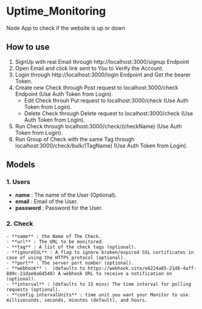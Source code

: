 # Uptime_Monitoring
Node App to check if the website is up or down
## How to use
1. SignUp with real Email through http://localhost:3000/signup Endpoint
2. Open Email and click link sent to You to Verify the Account.
3. Login through http://localhost:3000/login Endpoint and Get the bearer Token.
4. Create new Check through Post request to localhost:3000/check Endpoint (Use Auth Token from Login).
     - Edit Check throuh Put request to localhost:3000/check (Use Auth Token from Login).
     - Delete Check through Delete request to localhost:3000/check (Use Auth Token from Login).
5. Run Check through localhost:3000/check/(checkName) (Use Auth Token from Login).
6. Run Group of Check with the same Tag through localhost:3000/check/bulk/(TagName) (Use Auth Token from Login).
## Models
### 1. Users
- **name** : The name of the User (Optional).
- **email** : Email of the User.
- **password** : Password for the User.
### 2. Check
    - **name** : the Name of The Check.
    - **url** : The URL to be monitored.
    - **tag** : A list of the check tags (optional).
    - **ignoreSSL** : A flag to ignore broken/expired SSL certificates in case of using the HTTPS protocol (optional).
    - **port** : The server port number (optional).
    - **webhook** :  (defaults to https://webhook.site/e8224a85-21d6-4aff-889c-21dae8a6d548) A webhook URL to receive a notification on (optional).
    - **interval** : (defaults to 15 mins) The time interval for polling requests (optional).
    - **config.intervalUnits** : time unit you want your Monitor to use. milliseconds, seconds, minutes (default), and hours.
